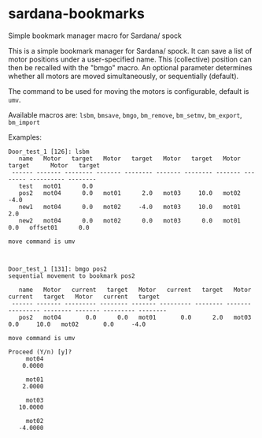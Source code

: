 # sardana-bookmarks
Simple bookmark manager macro for Sardana/ spock


This is a simple bookmark manager for Sardana/ spock. It can save a list of motor positions under a user-specified name. This (collective) position can then be recalled with the "bmgo" macro. An optional parameter determines whether all motors are moved simultaneously, or sequentially (default).

The command to be used for moving the motors is configurable, default is `umv`.

Available macros are: `lsbm`, `bmsave`, `bmgo`, `bm_remove`, `bm_setmv`, `bm_export`, `bm_import`

Examples:


```
Door_test_1 [126]: lsbm
   name   Motor   target   Motor   target   Motor   target   Motor   target      Motor   target
 ------ ------- -------- ------- -------- ------- -------- ------- -------- ---------- --------
   test   mot01      0.0
   pos2   mot04      0.0   mot01      2.0   mot03     10.0   mot02     -4.0
   new1   mot04      0.0   mot02     -4.0   mot03     10.0   mot01      2.0
   new2   mot04      0.0   mot02      0.0   mot03      0.0   mot01      0.0   offset01      0.0

move command is umv



Door_test_1 [131]: bmgo pos2
sequential movement to bookmark pos2

   name   Motor   current   target   Motor   current   target   Motor   current   target   Motor   current   target
 ------ ------- --------- -------- ------- --------- -------- ------- --------- -------- ------- --------- --------
   pos2   mot04       0.0      0.0   mot01       0.0      2.0   mot03       0.0     10.0   mot02       0.0     -4.0

move command is umv

Proceed (Y/n) [y]? 
     mot04
    0.0000

     mot01
    2.0000

     mot03
   10.0000

     mot02
   -4.0000
```

